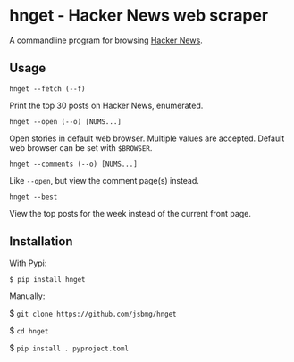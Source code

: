 #  hnget - Hacker News web scraper

A commandline program for browsing [Hacker News](https://news.ycombinator.com).

## Usage 

`hnget --fetch (--f)`

Print the top 30 posts on Hacker News, enumerated.

`hnget --open (--o) [NUMS...]`

Open stories in default web browser. Multiple values are
accepted. Default web browser can be set with `$BROWSER`.

`hnget --comments (--o) [NUMS...]`

Like `--open`, but view the comment page(s) instead.

`hnget --best`

View the top posts for the week instead of the current front page.

## Installation

With Pypi:

`$ pip install hnget`

Manually:

$ `git clone https://github.com/jsbmg/hnget`

$ `cd hnget`

$ `pip install . pyproject.toml`
